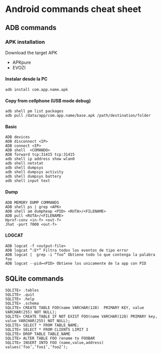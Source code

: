 # Android commands cheat sheet

## ADB commands

### APK installation

Download the target APK
- APKpure
- EVOZI

#### Instalar desde la PC
```
adb install com.app.name.apk
```

#### Copy from cellphone (USB mode debug)
```
adb shell pm list packages
adb pull /data/app/com.app.name/base.apk /path/destination/folder
```


#### Basic 
```
ADB devices
ADB disconnect <IP>
ADB connect <IP>
ADB shell  <COMANDO>
ADB forward tcp:31415 tcp:31415
adb shell ip address show wlan0
adb shell netstat
adb shell dumpsys
adb shell dumpsys activity
adb shell dumpsys battery
adb shell input text
```

#### Dump
```
ADB MEMORY DUMP COMMANDS
ADB shell ps | grep <APK>
ADB shell am dumpheap <PID> <RUTA>/<FILENAME>
ADB pull <RUTA>/<FILENAME>
Hprof-conv <in-f> <out-f> 
Jhat -port 7000 <out-f>
```

#### LOGCAT
```
ADB logcat -f <output-file>
ADB logcat “:E*” Filtra todos los eventos de tipo error
ADB logcat |  grep -i “foo” Obtiene todo lo que contenga la palabra foo
ADB logcat --pid=<PID> Obtiene los unicamente de la app con PID
```

## SQLite commands
```
SQLITE> .tables
SQLITE> .quit
SQLITE> .help
SQLITE> .schema
SQLITE> CREATE TABLE FOO(name VARCHAR(128)  PRIMARY KEY, value VARCHAR(255) NOT NULL);
SQLITE> CREATE TABLE IF NOT EXIST FOO(name VARCHAR(128) PRIMARY key, value VARCHAR(255) NOT NULL);
SQLITE> SELECT * FROM TABLE_NAME;
SQLITE> SELECT * FROM CLIENTS LIMIT 3
SQLITE> DROP TABLE TABLE_NAME
SQLITE> ALTER TABLE FOO rename to FOOBAR
SQLITE> INSERT INTO FOO (name,value,address) values(‘foo’,’foo1’,’foo2’);
```

